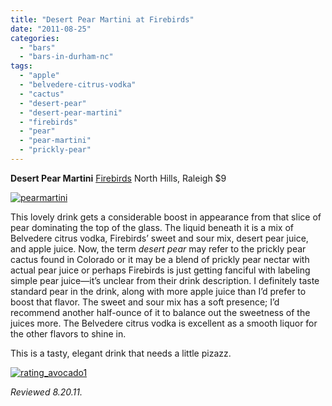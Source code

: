 ```yaml
---
title: "Desert Pear Martini at Firebirds"
date: "2011-08-25"
categories: 
  - "bars"
  - "bars-in-durham-nc"
tags: 
  - "apple"
  - "belvedere-citrus-vodka"
  - "cactus"
  - "desert-pear"
  - "desert-pear-martini"
  - "firebirds"
  - "pear"
  - "pear-martini"
  - "prickly-pear"
---
```


**Desert Pear Martini** [Firebirds](http://www.firebirdsrestaurants.com/index.html) North Hills, Raleigh $9

[![](http://s3.amazonaws.com/thegourmez-wpmedia/2011/08/pearmartini.jpg "pearmartini")](http://s3.amazonaws.com/thegourmez-wpmedia/2011/08/pearmartini.jpg)

This lovely drink gets a considerable boost in appearance from that slice of pear dominating the top of the glass. The liquid beneath it is a mix of Belvedere citrus vodka, Firebirds’ sweet and sour mix, desert pear juice, and apple juice. Now, the term _desert pear_ may refer to the prickly pear cactus found in Colorado or it may be a blend of prickly pear nectar with actual pear juice or perhaps Firebirds is just getting fanciful with labeling simple pear juice—it’s unclear from their drink description. I definitely taste standard pear in the drink, along with more apple juice than I’d prefer to boost that flavor. The sweet and sour mix has a soft presence; I’d recommend another half-ounce of it to balance out the sweetness of the juices more. The Belvedere citrus vodka is excellent as a smooth liquor for the other flavors to shine in.

This is a tasty, elegant drink that needs a little pizazz.

[![](http://s3.amazonaws.com/thegourmez-wpmedia/2009/02/rating_avocado1.gif "rating_avocado1")](http://s3.amazonaws.com/thegourmez-wpmedia/2009/02/rating_avocado1.gif)

_Reviewed 8.20.11._
